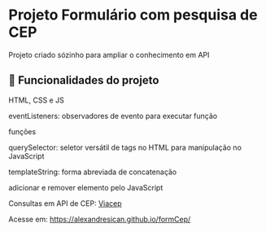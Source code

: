 # Projeto Formulário com pesquisa de CEP
Projeto criado sózinho para ampliar o conhecimento em API

## :hammer: Funcionalidades do projeto

HTML, CSS e JS

eventListeners: observadores de evento para executar função

funções

querySelector: seletor versátil de tags no HTML para manipulação no JavaScript

templateString: forma abreviada de concatenação

adicionar e remover elemento pelo JavaScript

Consultas em API de CEP: <a href="https://viacep.com.br" target="blank">Viacep</a>

Acesse em: https://alexandresican.github.io/formCep/
